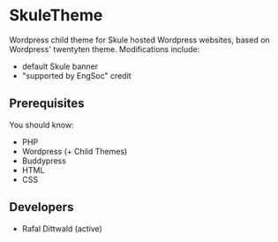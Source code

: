 SkuleTheme
============

Wordpress child theme for Skule hosted Wordpress websites, based on Wordpress' twentyten theme. Modifications include: 

  *  default Skule banner
  *  "supported by EngSoc" credit

Prerequisites
------------
You should know:

  *   PHP
  *   Wordpress (+ Child Themes)
  *   Buddypress
  *   HTML
  *   CSS

Developers
----------
  *   Rafal Dittwald (active)
